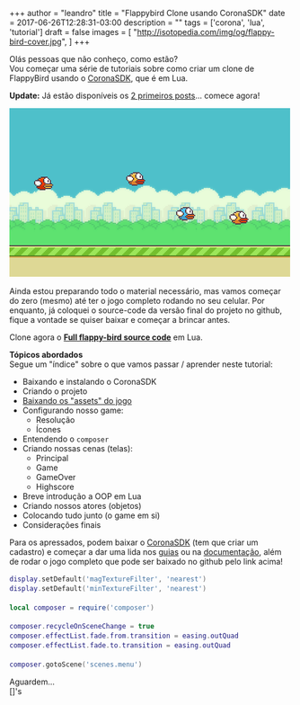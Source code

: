 +++
author = "leandro"
title = "Flappybird Clone usando CoronaSDK"
date = 2017-06-26T12:28:31-03:00
description = ""
tags = ['corona', 'lua', 'tutorial']
draft = false
images = [
    "http://isotopedia.com/img/og/flappy-bird-cover.jpg",
]
+++

Olás pessoas que não conheço, como estão?  
Vou começar uma série de tutoriais sobre como criar um clone de FlappyBird usando o [CoronaSDK](http://coronalabs.com), que é em Lua. 

**Update:** Já estão disponíveis os [2 primeiros posts](/flappybird-tutorial/)... comece agora!

![FlappyBird](../../static/img/flappy_bird-animated.gif)

Ainda estou preparando todo o material necessário, mas vamos começar do zero (mesmo) até ter o jogo completo rodando no seu celular. Por enquanto, já coloquei o source-code da versão final do projeto no github, fique a vontade se quiser baixar e começar a brincar antes.

Clone agora o **[Full flappy-bird source code](https://github.com/xupisco/CoronaSDK-FlappyBird)** em Lua.

**Tópicos abordados**  
Segue um "índice" sobre o que vamos passar / aprender neste tutorial:

 - Baixando e instalando o CoronaSDK
 - Criando o projeto
 - [Baixando os "assets" do jogo](https://github.com/xupisco/CoronaSDK-FlappyBird/raw/master/FlappyBird%20Assets.zip)
 - Configurando nosso game:
    - Resolução
    - Ícones
 - Entendendo o ```composer```
 - Criando nossas cenas (telas):
    - Principal
    - Game
    - GameOver
    - Highscore
 - Breve introdução a OOP em Lua
 - Criando nossos atores (objetos)
 - Colocando tudo junto (o game em si)
 - Considerações finais

Para os apressados, podem baixar o [CoronaSDK](https://developer.coronalabs.com/downloads/daily-builds#tabs-2) (tem que criar um cadastro) e começar a dar uma lida nos [guias](https://docs.coronalabs.com/guide/index.html) ou na [documentação](https://docs.coronalabs.com/api/index.html), além de rodar o jogo completo que pode ser baixado no github pelo link acima!

```lua
display.setDefault('magTextureFilter', 'nearest')
display.setDefault('minTextureFilter', 'nearest')

local composer = require('composer')

composer.recycleOnSceneChange = true
composer.effectList.fade.from.transition = easing.outQuad
composer.effectList.fade.to.transition = easing.outQuad

composer.gotoScene('scenes.menu')
```

Aguardem...  
[]'s